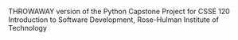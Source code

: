 THROWAWAY version of the Python Capstone Project
for CSSE 120 Introduction to Software Development, Rose-Hulman Institute of Technology
